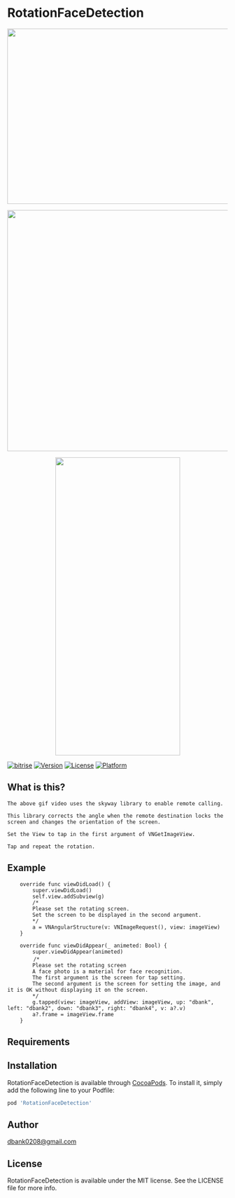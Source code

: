 # RotationFaceDetection

<p align="center">
<img width="600" height="400" src="https://user-images.githubusercontent.com/16457165/102008909-32f12880-3d77-11eb-9cb9-250099eb5f45.png">
</p>
<p align="center">
<img width="600" height="550" src="https://user-images.githubusercontent.com/16457165/102009032-1b666f80-3d78-11eb-9c94-da411134479a.png">
</p>

<p align="center">
<img src="https://user-images.githubusercontent.com/16457165/102008823-a0508980-3d76-11eb-89fd-37b53c37eb14.gif" width="285" height="680">
</p>


[![bitrise](https://app.bitrise.io/app/6f5d713fc4d007f1.svg?token=IpFtIzmPBQAb45AH3wuc6A)](https://app.bitrise.io/app/6f5d713fc4d007f1.svg?token=IpFtIzmPBQAb45AH3wuc6A)
[![Version](https://img.shields.io/cocoapods/v/RotationFaceDetection.svg?style=flat)](https://cocoapods.org/pods/RotationFaceDetection)
[![License](https://img.shields.io/cocoapods/l/RotationFaceDetection.svg?style=flat)](https://cocoapods.org/pods/RotationFaceDetection)
[![Platform](https://img.shields.io/cocoapods/p/RotationFaceDetection.svg?style=flat)](https://cocoapods.org/pods/RotationFaceDetection)

## What is this?
```
The above gif video uses the skyway library to enable remote calling.

This library corrects the angle when the remote destination locks the screen and changes the orientation of the screen.

Set the View to tap in the first argument of VNGetImageView.

Tap and repeat the rotation.

```

## Example

```
    override func viewDidLoad() {
        super.viewDidLoad()
        self.view.addSubview(g)
        /* 
        Please set the rotating screen.
        Set the screen to be displayed in the second argument.
        */
        a = VNAngularStructure(v: VNImageRequest(), view: imageView)
    }

    override func viewDidAppear(_ animeted: Bool) {
        super.viewDidAppear(animeted)
　　　　　/* 
        Please set the rotating screen
        A face photo is a material for face recognition.
        The first argument is the screen for tap setting.
        The second argument is the screen for setting the image, and it is OK without displaying it on the screen.
        */
        g.tapped(view: imageView, addView: imageView, up: "dbank", left: "dbank2", down: "dbank3", right: "dbank4", v: a?.v)
        a?.frame = imageView.frame
    }
```

## Requirements

## Installation

RotationFaceDetection is available through [CocoaPods](https://cocoapods.org). To install
it, simply add the following line to your Podfile:

```ruby
pod 'RotationFaceDetection'
```

## Author

dbank0208@gmail.com

## License

RotationFaceDetection is available under the MIT license. See the LICENSE file for more info.
